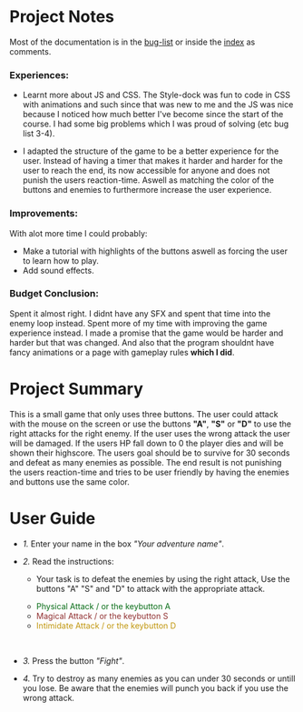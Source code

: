 
# Project Notes

Most of the documentation is in the [bug-list](/bug-list.md) or inside the [index](/index.html) as comments.

### **Experiences:**
- Learnt more about JS and CSS. The Style-dock was fun to code in CSS with animations and such since that was new to me and the JS was nice because I noticed how much better I've become since the start of the course. I had some big problems which I was proud of solving (etc bug list 3-4).

- I adapted the structure of the game to be a better experience for the user. Instead of having a timer that makes it harder and harder for the user to reach the end, its now accessible for anyone and does not punish the users reaction-time. Aswell as matching the color of the buttons and enemies to furthermore increase the user experience.


### **Improvements:**
With alot more time I could probably:
- Make a tutorial with highlights of the buttons aswell as forcing the user to learn how to play.
- Add sound effects.

### **Budget Conclusion:**
Spent it almost right. I didnt have any SFX and spent that time into the enemy loop instead. Spent more of my time with improving the game experience instead. I made a promise that the game would be harder and harder but that was changed. And also that the program shouldnt have fancy animations or a page with gameplay rules **which I did**.   

# Project Summary

This is a small game that only uses three buttons. The user could attack with the mouse on the screen or use the buttons **"A"**, **"S"** or **"D"** to use the right attacks for the right enemy. If the user uses the wrong attack the user will be damaged. If the users HP fall down to 0 the player dies and will be shown their highscore. The users goal should be to survive for 30 seconds and defeat as many enemies as possible. The end result is not punishing the users reaction-time and tries to be user friendly by having the enemies and buttons use the same color.   

# User Guide

- *1.*
Enter your name in the box *"Your adventure name"*.

- *2.*
Read the instructions: 
  - Your task is to defeat the enemies by using the right attack, Use the buttons "A" "S" and "D" to attack with the appropriate attack. 
 
  - <span style="color:rgb(8, 109, 23)">
    Physical Attack / or the keybutton A
    </span>

  - <span style="color:rgb(144, 48, 48)">
    Magical Attack / or the keybutton S
    </span>

  - <span style="color:rgb(192, 150, 12)">
    Intimidate Attack / or the keybutton D
    </span>
<br>

- *3.*
Press the button *"Fight"*.

- *4.*
Try to destroy as many enemies as you can under 30 seconds or untill you lose.
Be aware that the enemies will punch you back if you use the wrong attack.
